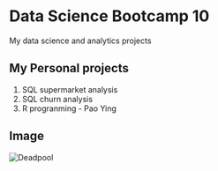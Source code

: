 # Data Science Bootcamp 10
My data science and analytics projects

## My Personal projects

1. SQL supermarket analysis
2. SQL churn analysis
3. R progranming - Pao Ying 

## Image
![Deadpool](https://static1.srcdn.com/wordpress/wp-content/uploads/2018/08/Ryan-Reynolds-in-Deadpool.jpg)
